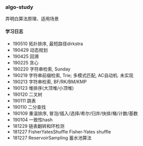 ### algo-study

弄明白算法原理、适用场景

#### 学习日志

* 190510 拓扑排序, 最短路径dirkstra
* 190429 动态规划
* 190425 回溯
* 190225 贪心
* 190220 字符串检索, Sunday
* 190219 字符串前缀检索, Trie; 多模式匹配, AC自动机. 未实现
* 190213 字符串检索, BF/RK/BM/KMP
* 190123 堆排序(大顶堆/小顶堆)
* 190120 二叉树
* 190111 跳表
* 190110 二分查找
* 190109 重温排序, 冒泡/插入/选择/希尔/归并/快排/桶/计数/基数
* 190104 一致性hash
* 181229 链表翻转和环检测
* 181227 FisherYatesShuffle Fisher-Yates shuffle
* 181227 ReservoirSampling 蓄水池算法
